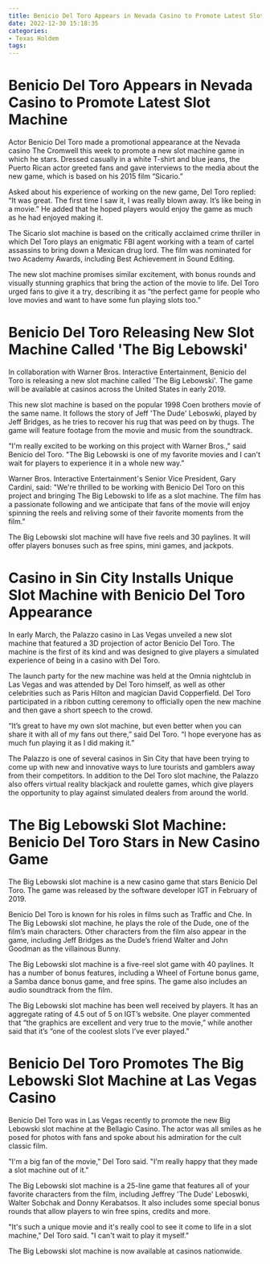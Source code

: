 ```yaml
---
title: Benicio Del Toro Appears in Nevada Casino to Promote Latest Slot Machine
date: 2022-12-30 15:18:35
categories:
- Texas Holdem
tags:
---
```



#  Benicio Del Toro Appears in Nevada Casino to Promote Latest Slot Machine

Actor Benicio Del Toro made a promotional appearance at the Nevada casino The Cromwell this week to promote a new slot machine game in which he stars. Dressed casually in a white T-shirt and blue jeans, the Puerto Rican actor greeted fans and gave interviews to the media about the new game, which is based on his 2015 film “Sicario.”

Asked about his experience of working on the new game, Del Toro replied: “It was great. The first time I saw it, I was really blown away. It’s like being in a movie.” He added that he hoped players would enjoy the game as much as he had enjoyed making it.

The Sicario slot machine is based on the critically acclaimed crime thriller in which Del Toro plays an enigmatic FBI agent working with a team of cartel assassins to bring down a Mexican drug lord. The film was nominated for two Academy Awards, including Best Achievement in Sound Editing.

The new slot machine promises similar excitement, with bonus rounds and visually stunning graphics that bring the action of the movie to life. Del Toro urged fans to give it a try, describing it as “the perfect game for people who love movies and want to have some fun playing slots too.”

#  Benicio Del Toro Releasing New Slot Machine Called 'The Big Lebowski' 

In collaboration with Warner Bros. Interactive Entertainment, Benicio del Toro is releasing a new slot machine called 'The Big Lebowski'. The game will be available at casinos across the United States in early 2019.

This new slot machine is based on the popular 1998 Coen brothers movie of the same name. It follows the story of Jeff 'The Dude' Leboswki, played by Jeff Bridges, as he tries to recover his rug that was peed on by thugs. The game will feature footage from the movie and music from the soundtrack.

"I'm really excited to be working on this project with Warner Bros.," said Benicio del Toro. "The Big Lebowski is one of my favorite movies and I can't wait for players to experience it in a whole new way."

Warner Bros. Interactive Entertainment's Senior Vice President, Gary Cardini, said: "We're thrilled to be working with Benicio Del Toro on this project and bringing The Big Lebowski to life as a slot machine. The film has a passionate following and we anticipate that fans of the movie will enjoy spinning the reels and reliving some of their favorite moments from the film."

The Big Lebowski slot machine will have five reels and 30 paylines. It will offer players bonuses such as free spins, mini games, and jackpots.

#  Casino in Sin City Installs Unique Slot Machine with Benicio Del Toro Appearance 

In early March, the Palazzo casino in Las Vegas unveiled a new slot machine that featured a 3D projection of actor Benicio Del Toro. The machine is the first of its kind and was designed to give players a simulated experience of being in a casino with Del Toro. 

The launch party for the new machine was held at the Omnia nightclub in Las Vegas and was attended by Del Toro himself, as well as other celebrities such as Paris Hilton and magician David Copperfield. Del Toro participated in a ribbon cutting ceremony to officially open the new machine and then gave a short speech to the crowd. 

“It’s great to have my own slot machine, but even better when you can share it with all of my fans out there,” said Del Toro. “I hope everyone has as much fun playing it as I did making it.” 

The Palazzo is one of several casinos in Sin City that have been trying to come up with new and innovative ways to lure tourists and gamblers away from their competitors. In addition to the Del Toro slot machine, the Palazzo also offers virtual reality blackjack and roulette games, which give players the opportunity to play against simulated dealers from around the world.

#  The Big Lebowski Slot Machine: Benicio Del Toro Stars in New Casino Game 

The Big Lebowski slot machine is a new casino game that stars Benicio Del Toro. The game was released by the software developer IGT in February of 2019. 

Benicio Del Toro is known for his roles in films such as Traffic and Che. In The Big Lebowski slot machine, he plays the role of the Dude, one of the film’s main characters. Other characters from the film also appear in the game, including Jeff Bridges as the Dude’s friend Walter and John Goodman as the villainous Bunny. 

The Big Lebowski slot machine is a five-reel slot game with 40 paylines. It has a number of bonus features, including a Wheel of Fortune bonus game, a Samba dance bonus game, and free spins. The game also includes an audio soundtrack from the film. 

The Big Lebowski slot machine has been well received by players. It has an aggregate rating of 4.5 out of 5 on IGT’s website. One player commented that “the graphics are excellent and very true to the movie,” while another said that it’s “one of the coolest slots I’ve ever played.”

#  Benicio Del Toro Promotes The Big Lebowski Slot Machine at Las Vegas Casino

Benicio Del Toro was in Las Vegas recently to promote the new Big Lebowski slot machine at the Bellagio Casino. The actor was all smiles as he posed for photos with fans and spoke about his admiration for the cult classic film.

"I'm a big fan of the movie," Del Toro said. "I'm really happy that they made a slot machine out of it."

The Big Lebowski slot machine is a 25-line game that features all of your favorite characters from the film, including Jeffrey 'The Dude' Leboswki, Walter Sobchak and Donny Kerabatsos. It also includes some special bonus rounds that allow players to win free spins, credits and more.

"It's such a unique movie and it's really cool to see it come to life in a slot machine," Del Toro said. "I can't wait to play it myself."

The Big Lebowski slot machine is now available at casinos nationwide.